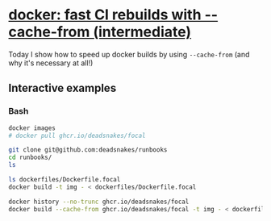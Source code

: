 # [docker: fast CI rebuilds with --cache-from (intermediate)](https://youtu.be/77j6JFBTmTc)

Today I show how to speed up docker builds by using `--cache-from` (and why it's necessary at all!)

## Interactive examples

### Bash

```bash
docker images
# docker pull ghcr.io/deadsnakes/focal

git clone git@github.com:deadsnakes/runbooks
cd runbooks/
ls

ls dockerfiles/Dockerfile.focal
docker build -t img - < dockerfiles/Dockerfile.focal

docker history --no-trunc ghcr.io/deadsnakes/focal
docker build --cache-from ghcr.io/deadsnakes/focal -t img - < dockerfiles/Dockerfile.focal
```
